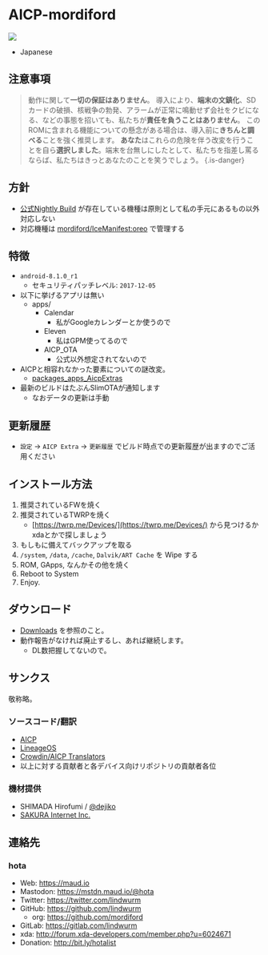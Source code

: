 <!-- TITLE: Oreo -->
<!-- SUBTITLE: AICP-o-13.x -->

# AICP-mordiford

[![](https://lindwurm.neocities.org/img/discord_banner_mini.png)](https://bit.ly/hellolineage)

* Japanese

## 注意事項

> 動作に関して**一切の保証はありません**。
> 導入により、**端末の文鎮化**、SDカードの破損、核戦争の勃発、アラームが正常に鳴動せず会社をクビになる、などの事態を招いても、私たちが**責任を負うことはありません**。
> このROMに含まれる機能についての懸念がある場合は、導入前に**きちんと調べる**ことを強く推奨します。
> **あなた**はこれらの危険を伴う改変を行うことを自ら**選択しました**。端末を台無しにしたとして、私たちを指差し罵るならば、私たちはきっとあなたのことを笑うでしょう。
{.is-danger}


## 方針

- [公式Nightly Build](http://dwnld.aicp-rom.com/) が存在している機種は原則として私の手元にあるもの以外対応しない
- 対応機種は [mordiford/IceManifest:oreo](https://github.com/mordiford/IceManifests/projects/2) で管理する

## 特徴

- `android-8.1.0_r1`
    - セキュリティパッチレベル: `2017-12-05`
- 以下に挙げるアプリは無い
    - apps/
        + Calendar
            * 私がGoogleカレンダーとか使うので
        + Eleven
            * 私はGPM使ってるので
        + AICP_OTA
            * 公式以外想定されてないので
- AICPと相容れなかった要素についての謎改変。
	- [packages_apps_AicpExtras](https://github.com/mordiford/packages_apps_AicpExtras)
- 最新のビルドはたぶんSlimOTAが通知します
	- なおデータの更新は手動

## 更新履歴

- `設定` → `AICP Extra` → `更新履歴` でビルド時点での更新履歴が出ますのでご活用ください

## インストール方法

1. 推奨されているFWを焼く
2. 推奨されているTWRPを焼く
    - [https://twrp.me/Devices/](https://twrp.me/Devices/) から見つけるかxdaとかで探しましょう
3. もしもに備えてバックアップを取る
4. `/system`, `/data`, `/cache`, `Dalvik/ART Cache` を Wipe する
5. ROM, GApps, なんかその他を焼く
6. Reboot to System
7. Enjoy.

## ダウンロード

- [Downloads](/aicp/oreo/downloads) を参照のこと。
- 動作報告がなければ廃止するし、あれば継続します。
	- DL数把握してないので。

## サンクス

敬称略。

### ソースコード/翻訳

- [AICP](https://github.com/AICP)
- [LineageOS](https://github.com/LineageOS)
- [Crowdin/AICP Translators](https://crowdin.com/project/aicp)
- 以上に対する貢献者と各デバイス向けリポジトリの貢献者各位

### 機材提供

- SHIMADA Hirofumi / [@dejiko](https://github.com/dejiko)
- [SAKURA Internet Inc.](https://www.sakura.ad.jp/)

## 連絡先

### hota

- Web: https://maud.io
- Mastodon: https://mstdn.maud.io/@hota
- Twitter: https://twitter.com/lindwurm
- GitHub: https://github.com/lindwurm
    - org: https://github.com/mordiford
- GitLab: https://gitlab.com/lindwurm
- xda: http://forum.xda-developers.com/member.php?u=6024671
- Donation: http://bit.ly/hotalist